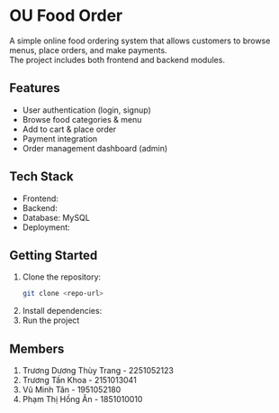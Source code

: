 

# OU Food Order

A simple online food ordering system that allows customers to browse menus, place orders, and make payments.  
The project includes both frontend and backend modules.

## Features
- User authentication (login, signup)
- Browse food categories & menu
- Add to cart & place order
- Payment integration
- Order management dashboard (admin)

## Tech Stack
- Frontend: 
- Backend: 
- Database: MySQL
- Deployment: 

## Getting Started
1. Clone the repository:
   ```bash
   git clone <repo-url>

2. Install dependencies:
3. Run the project

## Members

1. Trương Dương Thùy Trang - 2251052123
2.	Trương Tấn Khoa - 2151013041
3. Vũ Minh Tân - 1951052180
4. Phạm Thị Hồng Ân - 1851010010
